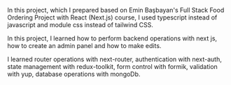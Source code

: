 
In this project, which I prepared based on Emin Başbayan's Full Stack Food Ordering Project with React (Next.js) course, I used typescript instead of javascript and module css instead of tailwind CSS.

In this project, I learned how to perform backend operations with next js, how to create an admin panel and how to make edits.

I learned router operations with next-router, authentication with next-auth, state management with redux-toolkit, form control with formik, validation with yup, database operations with mongoDb.
